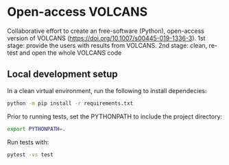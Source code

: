 # Open-access VOLCANS

Collaborative effort to create an free-software (Python), open-access version of VOLCANS (https://doi.org/10.1007/s00445-019-1336-3). 1st stage: provide the users with results from VOLCANS. 2nd stage: clean, re-test and open the whole VOLCANS code

## Local development setup

In a clean virtual environment, run the following to install dependecies:

```bash
python -m pip install -r requirements.txt
```

Prior to running tests, set the PYTHONPATH to include the project directory:

```bash
export PYTHONPATH=.
```

Run tests with:

```bash
pytest -vs test
```
